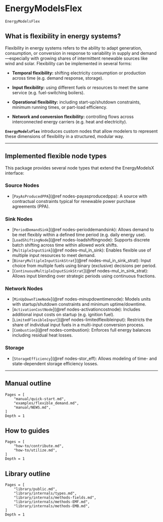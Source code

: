 # EnergyModelsFlex

```@docs
EnergyModelsFlex
```

## What is flexibility in energy systems?

Flexibility in energy systems refers to the ability to adapt generation, consumption, or conversion in response to variability in supply and demand—especially with growing shares of intermittent renewable sources like wind and solar. Flexibility can be implemented in several forms:

- **Temporal flexibility:** shifting electricity consumption or production across time (e.g. demand response, storage).

- **Input flexibility:** using different fuels or resources to meet the same service (e.g. fuel-switching boilers).

- **Operational flexibility:** including start-up/shutdown constraints, minimum running times, or part-load efficiency.

- **Network and conversion flexibility:** controlling flows across interconnected energy carriers (e.g. heat and electricity).

**`EnergyModelsFlex`** introduces custom nodes that allow modelers to represent these dimensions of flexibility in a structured, modular way.

---

## Implemented flexible node types

This package provides several node types that extend the EnergyModelsX interface:

### Source Nodes

- [`PayAsProducedPPA`](@ref nodes-payasproducedppa): A source with contractual constraints typical for renewable power purchase agreements (PPA).

### Sink Nodes

- [`PeriodDemandSink`](@ref nodes-perioddemandsink): Allows demand to be met flexibly within a defined time period (e.g. daily energy use).
- [`LoadShiftingNode`](@ref nodes-loadshiftingnode): Supports discrete batch shifting across time within allowed work shifts.
- [`MultipleInputSink`](@ref nodes-mul_in_sink): Enables flexible use of multiple input resources to meet demand.
- [`BinaryMultipleInputSinkStrat`](@ref nodes-mul_in_sink_strat): Input choice from multiple fuels using binary (exclusive) decisions per period.
- [`ContinuousMultipleInputSinkStrat`](@ref nodes-mul_in_sink_strat): Allows input blending over strategic periods using continuous fractions.

### Network Nodes

- [`MinUpDownTimeNode`](@ref nodes-minupdowntimenode): Models units with startup/shutdown constraints and minimum uptime/downtime.
- [`ActivationCostNode`](@ref nodes-activationcostnode): Includes additional input costs on startup (e.g. ignition fuel).
- [`LimitedFlexibleInput`](@ref nodes-limitedflexibleinput): Restricts the share of individual input fuels in a multi-input conversion process.
- [`Combustion`](@ref nodes-combustion): Enforces full energy balances including residual heat losses.

### Storage

- [`StorageEfficiency`](@ref nodes-stor_eff): Allows modeling of time- and state-dependent storage efficiency losses.

---

## Manual outline

```@contents
Pages = [
    "manual/quick-start.md",
    "examples/flexible_demand.md",
    "manual/NEWS.md",
]
Depth = 1
```

## How to guides

```@contents
Pages = [
    "how-to/contribute.md",
    "how-to/utilize.md",
]
Depth = 1
```

## Library outline

```@contents
Pages = [
    "library/public.md",
    "library/internals/types.md",
    "library/internals/methods-fields.md",
    "library/internals/methods-EMF.md",
    "library/internals/methods-EMB.md",
]
Depth = 1
```
